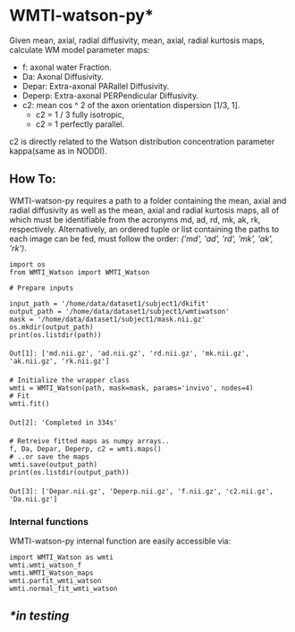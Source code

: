 # WMTI-watson-py*
Given mean, axial, radial diffusivity, mean, axial, radial kurtosis maps,
calculate WM model parameter maps: 
- f: axonal water Fraction.
- Da: Axonal Diffusivity.
- Depar: Extra-axonal PARallel Diffusivity.
- Deperp: Extra-axonal PERPendicular Diffusivity.
- c2: mean cos ^ 2 of the axon orientation dispersion [1/3, 1]. 
  - c2 = 1 / 3 fully isotropic, 
  - c2 = 1 perfectly parallel. 

c2 is directly related to the Watson distribution concentration parameter kappa(same as in NODDI).


## How To:
WMTI-watson-py requires a path to a folder containing the mean, axial and radial 
diffusivity as well as the mean, axial and radial kurtosis maps, all of which
must be identifiable from the acronyms md, ad, rd, mk, ak, rk, respectively. 
Alternatively, an ordered tuple or list containing the paths to each image can 
be fed, must follow the order: _('md', 'ad', 'rd', 'mk', 'ak', 'rk')_.
    
    import os
    from WMTI_Watson import WMTI_Watson
    
    # Prepare inputs

    input_path = '/home/data/dataset1/subject1/dkifit'
    output_path = '/home/data/dataset1/subject1/wmtiwatson'
    mask = '/home/data/dataset1/subject1/mask.nii.gz'
    os.mkdir(output_path)
    print(os.listdir(path))
####
    Out[1]: ['md.nii.gz', 'ad.nii.gz', 'rd.nii.gz', 'mk.nii.gz', 'ak.nii.gz', 'rk.nii.gz']
####    
    # Initialize the wrapper class
    wmti = WMTI_Watson(path, mask=mask, params='invivo', nodes=4)
    # Fit
    wmti.fit()
####
    Out[2]: 'Completed in 334s'
####
    # Retreive fitted maps as numpy arrays..
    f, Da, Depar, Deperp, c2 = wmti.maps()
    # ..or save the maps
    wmti.save(output_path)
    print(os.listdir(output_path))
####
    Out[3]: ['Depar.nii.gz', 'Deperp.nii.gz', 'f.nii.gz', 'c2.nii.gz', 'Da.nii.gz']
####

### Internal functions
WMTI-watson-py internal function are easily accessible via:

    import WMTI_Watson as wmti
    wmti.wmti_watson_f
    wmti.WMTI_Watson_maps
    wmti.parfit_wmti_watson
    wmti.normal_fit_wmti_watson


## _*in testing_